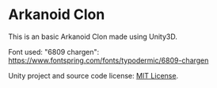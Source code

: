 Arkanoid Clon
=============

This is an basic Arkanoid Clon made using Unity3D.


Font used: "6809 chargen": https://www.fontspring.com/fonts/typodermic/6809-chargen  


Unity project and source code license:
[MIT License](https://opensource.org/licenses/MIT).
